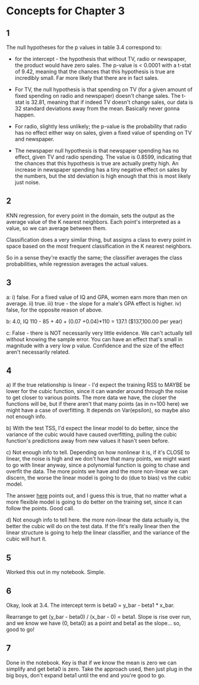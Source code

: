 # Concepts for Chapter 3

## 1

The null hypotheses for the p values in table 3.4 correspond to:

- for the intercept - the hypothesis that without TV, radio or newspaper, the product would have zero sales. The p-value is < 0.0001 with a t-stat of 9.42, meaning that the chances that this hypothesis is true are incredibly small. Far more likely that there are in fact sales.

- For TV, the null hypothesis is that spending on TV (for a given amount of fixed spending on radio and newspaper) doesn't change sales. The t-stat is 32.81, meaning that if indeed TV doesn't change sales, our data is 32 standard deviations away from the mean. Basically never gonna happen.

- For radio, slightly less unlikely; the p-value is the probability that radio has no effect either way on sales, given a fixed value of spending on TV and newspaper.

- The newspaper null hypothesis is that newspaper spending has no effect, given TV and radio spending. The value is 0.8599, indicating that the chances that this hypothesis is true are actually pretty high. An increase in newspaper spending has a tiny negative effect on sales by the numbers, but the std deviation is high enough that this is most likely just noise.

## 2

KNN regression, for every point in the domain, sets the output as the average value of the K nearest neighbors. Each point's interpreted as a value, so we can average between them.

Classification does a very similar thing, but assigns a class to every point in space based on the most frequent classification in the K nearest neighbors.

So in a sense they're exactly the same; the classifier averages the class probabilities, while regression averages the actual values.

## 3
a:
i) false. For a fixed value of IQ and GPA, women earn more than men on average.
ii) true.
iii) true - the slope for a male's GPA effect is higher.
iv) false, for the opposite reason of above.

b:
4.0, IQ 110 - 85 + 40 + (0.07 +0.04)*110 = 137.1 ($137,100.00 per year)

c:
False - there is NOT necessarily very little evidence. We can't actually tell without knowing the sample error. You can have an effect that's small in magnitude with a very low p value. Confidence and the size of the effect aren't necessarily related.

## 4
a) If the true relationship is linear - I'd expect the training RSS to MAYBE be lower for the cubic function, since it can wander around through the noise to get closer to various points. The more data we have, the closer the functions will be, but if there aren't that many points (as in n=100 here) we might have a case of overfitting. It depends on Var(epsilon), so maybe also not enough info.

b) With the test TSS, I'd expect the linear model to do better, since the variance of the cubic would have caused overfitting, pulling the cubic function's predictions away from new values it hasn't seen before.

c) Not enough info to tell. Depending on how nonlinear it is, if it's CLOSE to linear, the noise is high and we don't have that many points, we might want to go with linear anyway, since a polynomial function is going to chase and overfit the data. The more points we have and the more non-linear we can discern, the worse the linear model is going to do (due to bias) vs the cubic model.

The answer [here](https://github.com/asadoughi/stat-learning/blob/master/ch3/answers) points out, and I guess this is true, that no matter what a more flexible model is going to do better on the training set, since it can follow the points. Good call.

d) Not enough info to tell here. the more non-linear the data actually is, the better the cubic will do on the test data. If the fit's really linear then the linear structure is going to help the linear classifier, and the variance of the cubic will hurt it.

## 5
Worked this out in my notebook. Simple.

## 6
Okay, look at 3.4. The intercept term is beta0 = y_bar - beta1 * x_bar.

Rearrange to get (y_bar - beta0) / (x_bar - 0) = beta1. Slope is rise over run, and we know we have (0, beta0) as a point and beta1 as the slope... so, good to go!

## 7
Done in the notebook. Key is that if we know the mean is zero we can simplify and get beta0 is zero. Take the approach used, then just plug in the big boys, don't expand beta1 until the end and you're good to go.
